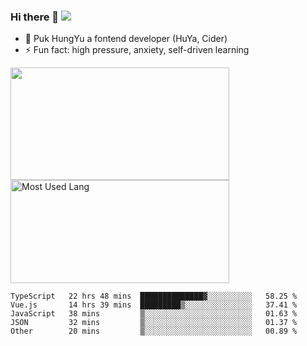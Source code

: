 ### Hi there 👋   ![](https://komarev.com/ghpvc/?username=trojan0523&color=ff69b4&label=PV+Since+2020-1-1)

 - 🔭 Puk HungYu a fontend developer (HuYa, Cider)
 - ⚡ Fun fact: high pressure, anxiety, self-driven learning 

 <img align="left" width="350px" height="180px" src="https://github-readme-stats.vercel.app/api?username=trojan0523&show_icons=true&icon_color=199861&count_private=true" />
 
 <img width="350px" height="165px" alt="Most Used Lang" src="https://github-readme-stats.vercel.app/api/top-langs/?username=trojan0523&layout=compact"/>
 

 <!--START_SECTION:waka-->

```text
TypeScript   22 hrs 48 mins  ██████████████▓░░░░░░░░░░   58.25 %
Vue.js       14 hrs 39 mins  █████████▒░░░░░░░░░░░░░░░   37.41 %
JavaScript   38 mins         ▒░░░░░░░░░░░░░░░░░░░░░░░░   01.63 %
JSON         32 mins         ▒░░░░░░░░░░░░░░░░░░░░░░░░   01.37 %
Other        20 mins         ▒░░░░░░░░░░░░░░░░░░░░░░░░   00.89 %
```

<!--END_SECTION:waka-->

 
<!--
**Trojan0523/Trojan0523** is a ✨ _special_ ✨ repository because its `README.md` (this file) appears on your GitHub profile.

Here are some ideas to get you started:

- 👯 looking to collaborate on where? i don`t know
- 🤔 I’m looking for help with ...
- 💬 Ask me about ...
- 📫 How to reach me: ...
- 😄 Pronouns: ...
- ⚡ Fun fact: ...
![](https://komarev.com/ghpvc/?username=trojan0523)
-->
